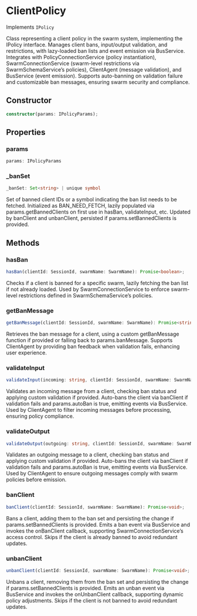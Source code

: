 # ClientPolicy

Implements `IPolicy`

Class representing a client policy in the swarm system, implementing the IPolicy interface.
Manages client bans, input/output validation, and restrictions, with lazy-loaded ban lists and event emission via BusService.
Integrates with PolicyConnectionService (policy instantiation), SwarmConnectionService (swarm-level restrictions via SwarmSchemaService’s policies),
ClientAgent (message validation), and BusService (event emission).
Supports auto-banning on validation failure and customizable ban messages, ensuring swarm security and compliance.

## Constructor

```ts
constructor(params: IPolicyParams);
```

## Properties

### params

```ts
params: IPolicyParams
```

### _banSet

```ts
_banSet: Set<string> | unique symbol
```

Set of banned client IDs or a symbol indicating the ban list needs to be fetched.
Initialized as BAN_NEED_FETCH, lazily populated via params.getBannedClients on first use in hasBan, validateInput, etc.
Updated by banClient and unbanClient, persisted if params.setBannedClients is provided.

## Methods

### hasBan

```ts
hasBan(clientId: SessionId, swarmName: SwarmName): Promise<boolean>;
```

Checks if a client is banned for a specific swarm, lazily fetching the ban list if not already loaded.
Used by SwarmConnectionService to enforce swarm-level restrictions defined in SwarmSchemaService’s policies.

### getBanMessage

```ts
getBanMessage(clientId: SessionId, swarmName: SwarmName): Promise<string>;
```

Retrieves the ban message for a client, using a custom getBanMessage function if provided or falling back to params.banMessage.
Supports ClientAgent by providing ban feedback when validation fails, enhancing user experience.

### validateInput

```ts
validateInput(incoming: string, clientId: SessionId, swarmName: SwarmName): Promise<boolean>;
```

Validates an incoming message from a client, checking ban status and applying custom validation if provided.
Auto-bans the client via banClient if validation fails and params.autoBan is true, emitting events via BusService.
Used by ClientAgent to filter incoming messages before processing, ensuring policy compliance.

### validateOutput

```ts
validateOutput(outgoing: string, clientId: SessionId, swarmName: SwarmName): Promise<boolean>;
```

Validates an outgoing message to a client, checking ban status and applying custom validation if provided.
Auto-bans the client via banClient if validation fails and params.autoBan is true, emitting events via BusService.
Used by ClientAgent to ensure outgoing messages comply with swarm policies before emission.

### banClient

```ts
banClient(clientId: SessionId, swarmName: SwarmName): Promise<void>;
```

Bans a client, adding them to the ban set and persisting the change if params.setBannedClients is provided.
Emits a ban event via BusService and invokes the onBanClient callback, supporting SwarmConnectionService’s access control.
Skips if the client is already banned to avoid redundant updates.

### unbanClient

```ts
unbanClient(clientId: SessionId, swarmName: SwarmName): Promise<void>;
```

Unbans a client, removing them from the ban set and persisting the change if params.setBannedClients is provided.
Emits an unban event via BusService and invokes the onUnbanClient callback, supporting dynamic policy adjustments.
Skips if the client is not banned to avoid redundant updates.
